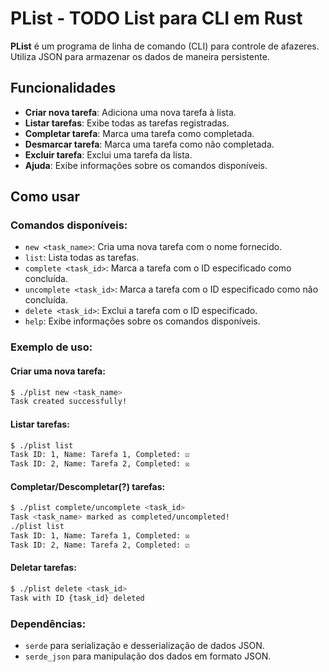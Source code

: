 # PList - TODO List para CLI em Rust

**PList** é um programa de linha de comando (CLI) para controle de afazeres. Utiliza JSON para armazenar os dados de maneira persistente.

## Funcionalidades

- **Criar nova tarefa**: Adiciona uma nova tarefa à lista.
- **Listar tarefas**: Exibe todas as tarefas registradas.
- **Completar tarefa**: Marca uma tarefa como completada.
- **Desmarcar tarefa**: Marca uma tarefa como não completada.
- **Excluir tarefa**: Exclui uma tarefa da lista.
- **Ajuda**: Exibe informações sobre os comandos disponíveis.

## Como usar

### Comandos disponíveis:

- `new <task_name>`: Cria uma nova tarefa com o nome fornecido.
- `list`: Lista todas as tarefas.
- `complete <task_id>`: Marca a tarefa com o ID especificado como concluída.
- `uncomplete <task_id>`: Marca a tarefa com o ID especificado como não concluída.
- `delete <task_id>`: Exclui a tarefa com o ID especificado.
- `help`: Exibe informações sobre os comandos disponíveis.

### Exemplo de uso:

#### Criar uma nova tarefa:
```bash
$ ./plist new <task_name>
Task created successfully!
```

#### Listar tarefas:
```bash
$ ./plist list
Task ID: 1, Name: Tarefa 1, Completed: ☑
Task ID: 2, Name: Tarefa 2, Completed: ☒
```

#### Completar/Descompletar(?) tarefas:
```bash
$ ./plist complete/uncomplete <task_id>
Task <task_name> marked as completed/uncompleted!
./plist list
Task ID: 1, Name: Tarefa 1, Completed: ☒
Task ID: 2, Name: Tarefa 2, Completed: ☑
```

#### Deletar tarefas:
```bash
$ ./plist delete <task_id>
Task with ID {task_id} deleted
```

### Dependências:
- `serde` para serialização e desserialização de dados JSON.
- `serde_json` para manipulação dos dados em formato JSON.
